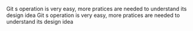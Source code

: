 Git s operation is very easy, more pratices are needed to understand its design idea
Git s operation is very easy, more pratices are needed to understand its design idea
